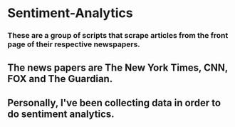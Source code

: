 # Sentiment-Analytics

### These are a group of scripts that scrape articles from the front page of their respective newspapers. 

## The news papers are The New York Times, CNN, FOX and The Guardian.  

## Personally, I've been collecting data in order to do sentiment analytics. 

